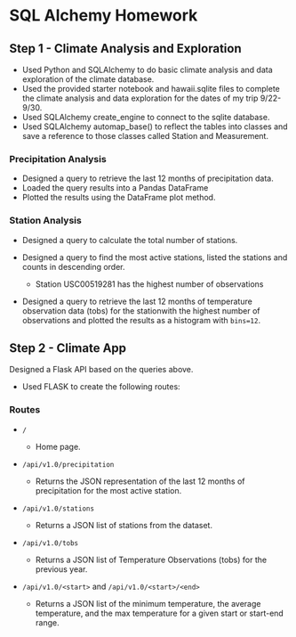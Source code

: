 # SQL Alchemy Homework


## Step 1 - Climate Analysis and Exploration

* Used Python and SQLAlchemy to do basic climate analysis and data exploration of the climate database. 
* Used the provided starter notebook and hawaii.sqlite files to complete the climate analysis and data exploration for the dates of my trip 9/22-9/30.
* Used SQLAlchemy create_engine to connect to the sqlite database.
* Used SQLAlchemy automap_base() to reflect the tables into classes and save a reference to those classes called Station and Measurement.

### Precipitation Analysis

* Designed a query to retrieve the last 12 months of precipitation data.
* Loaded the query results into a Pandas DataFrame
* Plotted the results using the DataFrame plot method.


### Station Analysis

* Designed a query to calculate the total number of stations.
* Designed a query to find the most active stations, listed the stations and counts in descending order.
  * Station USC00519281 has the highest number of observations

* Designed a query to retrieve the last 12 months of temperature observation data (tobs) for the stationwith the highest number of observations and plotted the results as a histogram with `bins=12`.

## Step 2 - Climate App

Designed a Flask API based on the queries above.

* Used FLASK to create the following routes:

### Routes

* `/`

  * Home page.

* `/api/v1.0/precipitation`

  * Returns the JSON representation of the last 12 months of precipitation for the most active station.

* `/api/v1.0/stations`

  * Returns a JSON list of stations from the dataset.

* `/api/v1.0/tobs`
  
  * Returns a JSON list of Temperature Observations (tobs) for the previous year.

* `/api/v1.0/<start>` and `/api/v1.0/<start>/<end>`

  * Returns a JSON list of the minimum temperature, the average temperature, and the max temperature for a given start or start-end range.
